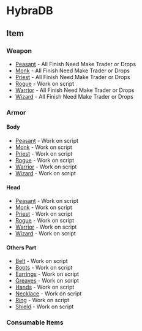 # HybraDB

## Item
### Weapon
* [Peasant](https://github.com/shadowoffice/HybraDB/tree/master/items/Weapons/Peasant) - All Finish Need Make Trader or Drops
* [Monk](https://github.com/shadowoffice/HybraDB/tree/master/items/Weapons/Monk) - All Finish Need Make Trader or Drops
* [Priest](https://github.com/shadowoffice/HybraDB/tree/master/items/Weapons/Priest) - All Finish Need Make Trader or Drops
* [Rogue](https://github.com/shadowoffice/HybraDB/tree/master/items/Weapons/Rogue) - Work on script
* [Warrior](https://github.com/shadowoffice/HybraDB/tree/master/items/Weapons/Warrior) - All Finish Need Make Trader or Drops
* [Wizard](https://github.com/shadowoffice/HybraDB/tree/master/items/Weapons/Wizard) - All Finish Need Make Trader or Drops

### Armor
#### Body
* [Peasant](https://github.com/shadowoffice/HybraDB/tree/master/items/) - Work on script
* [Monk](https://github.com/shadowoffice/HybraDB/tree/master/items/) - Work on script
* [Priest](https://github.com/shadowoffice/HybraDB/tree/master/items/) - Work on script
* [Rogue](https://github.com/shadowoffice/HybraDB/tree/master/items/) - Work on script
* [Warrior](https://github.com/shadowoffice/HybraDB/tree/master/items/) - Work on script
* [Wizard](https://github.com/shadowoffice/HybraDB/tree/master/items/) - Work on script

#### Head
* [Peasant](https://github.com/shadowoffice/HybraDB/tree/master/items/) - Work on script
* [Monk](https://github.com/shadowoffice/HybraDB/tree/master/items/) - Work on script
* [Priest](https://github.com/shadowoffice/HybraDB/tree/master/items/) - Work on script
* [Rogue](https://github.com/shadowoffice/HybraDB/tree/master/items/) - Work on script
* [Warrior](https://github.com/shadowoffice/HybraDB/tree/master/items/) - Work on script
* [Wizard](https://github.com/shadowoffice/HybraDB/tree/master/items/) - Work on script

#### Others Part
* [Belt](https://github.com/shadowoffice/HybraDB/tree/master/items/) - Work on script
* [Boots](https://github.com/shadowoffice/HybraDB/tree/master/items/) - Work on script
* [Earrings](https://github.com/shadowoffice/HybraDB/tree/master/items/) - Work on script
* [Greaves](https://github.com/shadowoffice/HybraDB/tree/master/items/) - Work on script
* [Hands](https://github.com/shadowoffice/HybraDB/tree/master/items/) - Work on script
* [Necklace](https://github.com/shadowoffice/HybraDB/tree/master/items/) - Work on script
* [Ring](https://github.com/shadowoffice/HybraDB/tree/master/items/) - Work on script
* [Shield](https://github.com/shadowoffice/HybraDB/tree/master/items/) - Work on script

### Consumable Items



